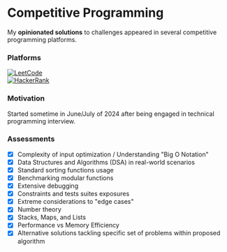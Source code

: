 # Competitive Programming
My **opinionated solutions** to challenges appeared in several competitive programming platforms.

### Platforms
[![LeetCode](https://img.shields.io/badge/-LeetCode-FFA116?style=for-the-badge&logo=LeetCode&logoColor=black)](https://leetcode.com/u/fireclouu)<br>
[![HackerRank](https://img.shields.io/badge/-Hackerrank-2EC866?style=for-the-badge&logo=HackerRank&logoColor=white)](https://hackerrank.com)

### Motivation
Started sometime in June/July of 2024 after being engaged in technical programming interview.

### Assessments
- [x] Complexity of input optimization / Understanding "Big O Notation"
- [x] Data Structures and Algorithms (DSA) in real-world scenarios
- [x] Standard sorting functions usage
- [x] Benchmarking modular functions
- [x] Extensive debugging
- [x] Constraints and tests suites exposures
- [x] Extreme considerations to "edge cases"
- [x] Number theory
- [x] Stacks, Maps, and Lists
- [x] Performance vs Memory Efficiency
- [x] Alternative solutions tackling specific set of problems within proposed algorithm

